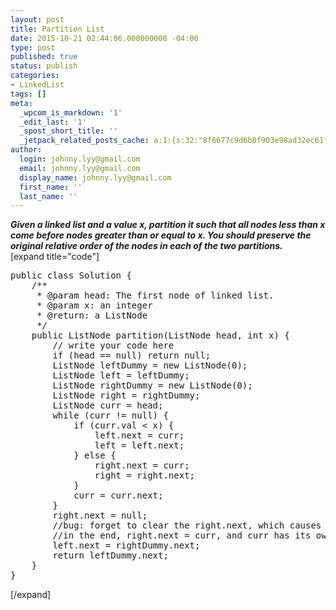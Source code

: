 ```yaml
---
layout: post
title: Partition List
date: 2015-10-21 02:44:06.000000000 -04:00
type: post
published: true
status: publish
categories:
- LinkedList
tags: []
meta:
  _wpcom_is_markdown: '1'
  _edit_last: '1'
  _spost_short_title: ''
  _jetpack_related_posts_cache: a:1:{s:32:"8f6677c9d6b0f903e98ad32ec61f8deb";a:2:{s:7:"expires";i:1463643243;s:7:"payload";a:3:{i:0;a:1:{s:2:"id";i:216;}i:1;a:1:{s:2:"id";i:246;}i:2;a:1:{s:2:"id";i:244;}}}}
author:
  login: johnny.lyy@gmail.com
  email: johnny.lyy@gmail.com
  display_name: johnny.lyy@gmail.com
  first_name: ''
  last_name: ''
---
```

<p><strong><em>Given a linked list and a value x, partition it such that all nodes less than x come before nodes greater than or equal to x. You should preserve the original relative order of the nodes in each of the two partitions.</em></strong><br />
[expand title="code"]</p>
<pre>
public class Solution {
    /**
     * @param head: The first node of linked list.
     * @param x: an integer
     * @return: a ListNode 
     */
    public ListNode partition(ListNode head, int x) {
        // write your code here
        if (head == null) return null;
        ListNode leftDummy = new ListNode(0);
        ListNode left = leftDummy;
        ListNode rightDummy = new ListNode(0);
        ListNode right = rightDummy;
        ListNode curr = head;
        while (curr != null) {
            if (curr.val < x) {
                left.next = curr;
                left = left.next;
            } else {
                right.next = curr;
                right = right.next;
            }
            curr = curr.next; 
        }     
        right.next = null;
        //bug: forget to clear the right.next, which causes an infinity loop
        //in the end, right.next = curr, and curr has its own next node, you need to clear this node.
        left.next = rightDummy.next;
        return leftDummy.next;
    }
}
</pre>
<p>[/expand]</p>

